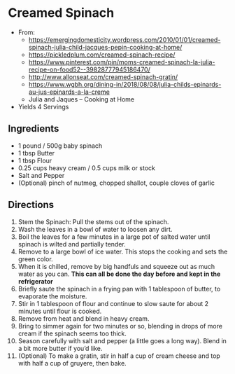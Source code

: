 # Creamed Spinach

* From:
    * https://emergingdomesticity.wordpress.com/2010/01/01/creamed-spinach-julia-child-jacques-pepin-cooking-at-home/
    * https://pickledplum.com/creamed-spinach-recipe/
    * https://www.pinterest.com/pin/moms-creamed-spinach-la-julia-recipe-on-food52--39828777945186470/
    * http://www.allonseat.com/creamed-spinach-gratin/
    * https://www.wgbh.org/dining-in/2018/08/08/julia-childs-epinards-au-jus-epinards-a-la-creme
    * Julia and Jaques – Cooking at Home
* Yields 4 Servings

## Ingredients

* 1 pound / 500g baby spinach
* 1 tbsp Butter
* 1 tbsp Flour
* 0.25 cups heavy cream / 0.5 cups milk or stock
* Salt and Pepper
* (Optional) pinch of nutmeg, chopped shallot, couple cloves of garlic

## Directions

1. Stem the Spinach: Pull the stems out of the spinach.
2. Wash the leaves in a bowl of water to loosen any dirt.
3. Boil the leaves for a few minutes in a large pot of salted water until spinach is wilted and partially tender.
4. Remove to a large bowl of ice water. This stops the cooking and sets the green color.
5. When it is chilled, remove by big handfuls and squeeze out as much water as you can.
   **This can all be done the day before and kept in the refrigerator**
6. Briefly saute the spinach in a frying pan with 1 tablespoon of butter, to evaporate the moisture.
7. Stir in 1 tablespoon of flour and continue to slow saute for about 2 minutes until flour is cooked.
8. Remove from heat and blend in heavy cream.
9. Bring to simmer again for two minutes or so, blending in drops of more cream if the spinach seems too thick.
10. Season carefully with salt and pepper (a little goes a long way). Blend in a bit more butter if you’d like.
11. (Optional) To make a gratin, stir in half a cup of cream cheese and top with half a cup of gruyere, then bake.
